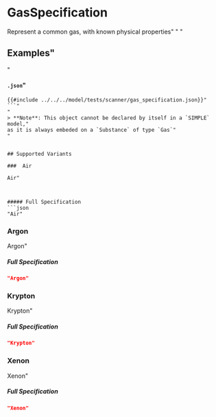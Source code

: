 # GasSpecification

 Represent a common gas, with known physical properties"
"
"
 ## Examples"
"
 #### `.json`"
 ```json"
 {{#include ../../../model/tests/scanner/gas_specification.json}}"
 ```"
"
 > **Note**: This object cannot be declared by itself in a `SIMPLE` model,"
 as it is always embeded on a `Substance` of type `Gas`"
"


 ## Supported Variants

###  Air

 Air"



##### Full Specification
```json
"Air"
```

###  Argon

 Argon"



##### Full Specification
```json
"Argon"
```

###  Krypton

 Krypton"



##### Full Specification
```json
"Krypton"
```

###  Xenon

 Xenon"



##### Full Specification
```json
"Xenon"
```

